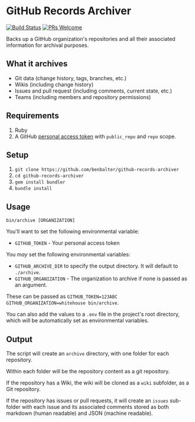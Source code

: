 # GitHub Records Archiver

[![Build Status](https://travis-ci.org/benbalter/github-records-archiver.svg?branch=master)](https://travis-ci.org/benbalter/github-records-archiver) [![PRs Welcome](https://img.shields.io/badge/PRs-welcome-brightgreen.svg?style=flat-square)](http://makeapullrequest.com)

Backs up a GitHub organization's repositories and all their associated information for archival purposes.

## What it archives

* Git data (change history, tags, branches, etc.)
* Wikis (including change history)
* Issues and pull request (including comments, current state, etc.)
* Teams (including members and repository permissions)

## Requirements

1. Ruby
2. A GitHub [personal access token](https://github.com/settings/tokens/new) with `public_repo` and `repo` scope.

## Setup

1. `git clone https://github.com/benbalter/github-records-archiver`
2. `cd github-records-archiver`
3. `gem install bundler`
4. `bundle install`

## Usage

`bin/archive [ORGANIZATION]`

You'll want to set the following environmental variable:

* `GITHUB_TOKEN` - Your personal access token

You *may* set the following environmental variables:

* `GITHUB_ARCHIVE_DIR` to specify the output directory. It will default to `./archive`.
* `GITHUB_ORGANIZATION` - The organization to archive if none is passed as an argument.

These can be passed as `GITHUB_TOKEN=123ABC GITHUB_ORGANIZATION=whitehouse bin/archive`.

You can also add the values to a `.env` file in the project's root directory, which will be automatically set as environmental variables.

## Output

The script will create an `archive` directory, with one folder for each repository.

Within each folder will be the repository content as a git repository.

If the repository has a Wiki, the wiki will be cloned as a `wiki` subfolder, as a Git repository.

If the repository has issues or pull requests, it will create an `issues` sub-folder with each issue and its associated comments stored as both markdown (human readable) and JSON (machine readable).
